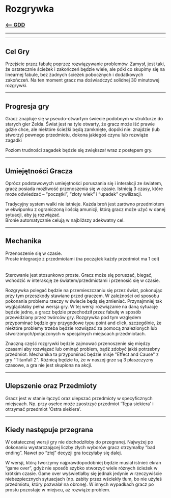 # Rozgrywka
### [<-- GDD](../GDD.md)

---
---

## Cel Gry
Przejście przez fabułę poprzez rozwiązywanie problemów. Zamysł, jest taki, że ostatecznie ścieżek i zakończeń będzie wiele, ale póki co skupimy się na linearnej fabule, bez żadnych ścieżek pobocznych i dodatkowych zakończeń.
Na ten moment gracz ma doświadczyć solidnej 30 minutowej rozgrywki.


---

## Progresja gry
Gracz znajduje się w pseudo-otwartym świecie podobnym w strukturze do starych gier Zelda. Świat jest na tyle otwarty, że gracz może iść prawie gdzie chce, ale niektóre ścieżki będą zamknięte, dopóki nie:
znajdzie (lub stworzy) pewnego przedmiotu, 
dokona jakiegoś czynu lub 
rozwiąże zagadki

 Poziom trudności zagadek będzie się zwiększał wraz z postępem gry.

<!-- Progresja polega na rozwiązywaniu coraz to trudniejszych zagadek napotykanych na drodze do miejsca docelowego. Poziom trudności zagadek będzie
zwiększał się wraz z postępem gry. Zagadki nie powinny być tylko i wyłącznie trudniejsze, gracz powinien napotykać nowe typy problemów im bliżej
laboratorium się znajduje.-->

---

## Umiejętności Gracza
Oprócz podstawowych umiejętności poruszania się i interakcji ze światem, gracz posiada możliwość przenoszenia się w czasie. Istnieją 3 czasy, które może odwiedzać – “początki”, “złoty wiek” i “upadek” cywilizacji.


Tradycyjny system walki nie istnieje. Każda broń jest zarówno przedmiotem w ekwipunku z ograniczoną ilością amunicji, którą gracz może użyć w danej sytuacji, aby ją rozwiązać.  
Bronie automatycznie celują w najbliższy adekwatny cel.


<!-- Gracz może dość swobodnie przemieszczać się w czasie oraz podnosić i używać przedmioty potrzebne do rozwiązywania zagadek. Ma również możliwość czytania
notatek znalezionych po drodze (perhaps). -->

---

## Mechanika
Przenoszenie się w czasie.   
Proste integracje z przedmiotami (na początek każdy przedmiot ma 1 cel)
<br><br><br>
Sterowanie jest stosunkowo proste. Gracz może się poruszać, biegać, wchodzić w interakcję ze światem/przedmiotami i przenosić się w czasie.

Rozgrywka polegać będzie na przemieszczaniu się przez świat, pokonując przy tym przeszkody stawiane przed graczem. W zależności od sposobu pokonania problemu rzeczy w świecie będą się zmieniać. Przynajmniej tak wyglądałaby pełna wersja gry.
W tej wersji rozwiązanie na daną sytuację będzie jedno, a gracz będzie przechodził przez fabułę w sposób przewidziany przez twórców gry. Rozgrywka pod tym względem przypominać będzie gry przygodowe typu point and click, szczególnie, że niektóre problemy trzeba będzie rozwiązać za pomocą znalezionych lub stworzonych/połączonych w specjalnych miejscach przedmiotach.

Znaczną część rozgrywki będzie zajmować przenoszenie się między czasami aby rozwiązać lub ominąć problem, bądź zdobyć jakiś potrzebny przedmiot.
Mechanika ta przypominać będzie misje "Effect and Cause" z gry "Titanfall 2".
Różnicą będzie to, że w naszej grze są 3 płaszczyzny czasowe, a gra nie jest skupiona na akcji.

---

## Ulepszenie oraz Przedmioty
Gracz jest w stanie łączyć oraz ulepszać przedmioty w specyficznych miejscach. Np. przy osełce może zaostrzyć przedmiot 'Tępa siekiera' i otrzymać przedmiot 'Ostra siekiera'.

---

## Kiedy następuje przegrana
W ostatecznej wersji gry nie dochodziłoby do przegranej. Najwyżej po dokonaniu wystarczającej liczby złych wyborów gracz otrzymałby “bad ending”. Nawet po “złej” decyzji gra toczyłaby się dalej.

W wersji, którą tworzymy najprawdopodobniej będzie musiał istnieć ekran “game over”, gdyż nie sposób szybko stworzyć wiele różnych ścieżek w krótkim czasie. Game over wyświetlałby się jednak jedynie w rzeczywiście niebezpiecznych sytuacjach (np. zabity przez wściekły tłum, bo nie użyłeś przedmiotu, który pozwalał na obronę). W innych wypadkach gracz po prostu pozostaje w miejscu, aż rozwiąże problem.


